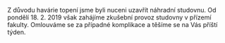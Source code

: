 
Z důvodu havárie topení jsme byli nuceni uzavřít náhradní studovnu. Od pondělí
18. 2. 2019 však zahájíme zkušební provoz studovny v přízemí fakulty. 
Omlouváme se za případné komplikace a těšíme se na Vás příští týden.
